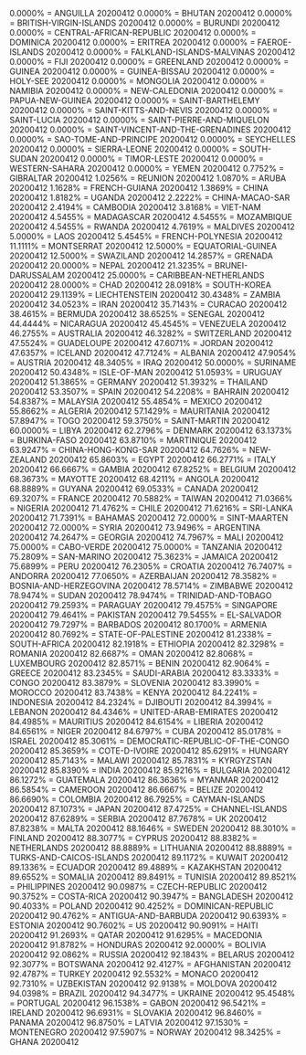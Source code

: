 0.0000% = ANGUILLA 20200412 
0.0000% = BHUTAN 20200412 
0.0000% = BRITISH-VIRGIN-ISLANDS 20200412 
0.0000% = BURUNDI 20200412 
0.0000% = CENTRAL-AFRICAN-REPUBLIC 20200412 
0.0000% = DOMINICA 20200412 
0.0000% = ERITREA 20200412 
0.0000% = FAEROE-ISLANDS 20200412 
0.0000% = FALKLAND-ISLANDS-MALVINAS 20200412 
0.0000% = FIJI 20200412 
0.0000% = GREENLAND 20200412 
0.0000% = GUINEA 20200412 
0.0000% = GUINEA-BISSAU 20200412 
0.0000% = HOLY-SEE 20200412 
0.0000% = MONGOLIA 20200412 
0.0000% = NAMIBIA 20200412 
0.0000% = NEW-CALEDONIA 20200412 
0.0000% = PAPUA-NEW-GUINEA 20200412 
0.0000% = SAINT-BARTHELEMY 20200412 
0.0000% = SAINT-KITTS-AND-NEVIS 20200412 
0.0000% = SAINT-LUCIA 20200412 
0.0000% = SAINT-PIERRE-AND-MIQUELON 20200412 
0.0000% = SAINT-VINCENT-AND-THE-GRENADINES 20200412 
0.0000% = SAO-TOME-AND-PRINCIPE 20200412 
0.0000% = SEYCHELLES 20200412 
0.0000% = SIERRA-LEONE 20200412 
0.0000% = SOUTH-SUDAN 20200412 
0.0000% = TIMOR-LESTE 20200412 
0.0000% = WESTERN-SAHARA 20200412 
0.0000% = YEMEN 20200412 
0.7752% = GIBRALTAR 20200412 
1.0256% = REUNION 20200412 
1.0870% = ARUBA 20200412 
1.1628% = FRENCH-GUIANA 20200412 
1.3869% = CHINA 20200412 
1.8182% = UGANDA 20200412 
2.2222% = CHINA-MACAO-SAR 20200412 
2.4194% = CAMBODIA 20200412 
3.8168% = VIET-NAM 20200412 
4.5455% = MADAGASCAR 20200412 
4.5455% = MOZAMBIQUE 20200412 
4.5455% = RWANDA 20200412 
4.7619% = MALDIVES 20200412 
5.0000% = LAOS 20200412 
5.4545% = FRENCH-POLYNESIA 20200412 
11.1111% = MONTSERRAT 20200412 
12.5000% = EQUATORIAL-GUINEA 20200412 
12.5000% = SWAZILAND 20200412 
14.2857% = GRENADA 20200412 
20.0000% = NEPAL 20200412 
21.3235% = BRUNEI-DARUSSALAM 20200412 
25.0000% = CARIBBEAN-NETHERLANDS 20200412 
28.0000% = CHAD 20200412 
28.0918% = SOUTH-KOREA 20200412 
29.1139% = LIECHTENSTEIN 20200412 
30.4348% = ZAMBIA 20200412 
34.0523% = IRAN 20200412 
35.7143% = CURACAO 20200412 
38.4615% = BERMUDA 20200412 
38.6525% = SENEGAL 20200412 
44.4444% = NICARAGUA 20200412 
45.4545% = VENEZUELA 20200412 
46.2755% = AUSTRALIA 20200412 
46.3282% = SWITZERLAND 20200412 
47.5524% = GUADELOUPE 20200412 
47.6071% = JORDAN 20200412 
47.6357% = ICELAND 20200412 
47.7124% = ALBANIA 20200412 
47.9054% = AUSTRIA 20200412 
48.3405% = IRAQ 20200412 
50.0000% = SURINAME 20200412 
50.4348% = ISLE-OF-MAN 20200412 
51.0593% = URUGUAY 20200412 
51.3865% = GERMANY 20200412 
51.3932% = THAILAND 20200412 
53.3507% = SPAIN 20200412 
54.2208% = BAHRAIN 20200412 
54.8387% = MALAYSIA 20200412 
55.4854% = MEXICO 20200412 
55.8662% = ALGERIA 20200412 
57.1429% = MAURITANIA 20200412 
57.8947% = TOGO 20200412 
59.3750% = SAINT-MARTIN 20200412 
60.0000% = LIBYA 20200412 
62.2796% = DENMARK 20200412 
63.1373% = BURKINA-FASO 20200412 
63.8710% = MARTINIQUE 20200412 
63.9247% = CHINA-HONG-KONG-SAR 20200412 
64.7626% = NEW-ZEALAND 20200412 
65.8603% = EGYPT 20200412 
66.2771% = ITALY 20200412 
66.6667% = GAMBIA 20200412 
67.8252% = BELGIUM 20200412 
68.3673% = MAYOTTE 20200412 
68.4211% = ANGOLA 20200412 
68.8889% = GUYANA 20200412 
69.0533% = CANADA 20200412 
69.3207% = FRANCE 20200412 
70.5882% = TAIWAN 20200412 
71.0366% = NIGERIA 20200412 
71.4762% = CHILE 20200412 
71.6216% = SRI-LANKA 20200412 
71.7391% = BAHAMAS 20200412 
72.0000% = SINT-MAARTEN 20200412 
72.0000% = SYRIA 20200412 
73.9496% = ARGENTINA 20200412 
74.2647% = GEORGIA 20200412 
74.7967% = MALI 20200412 
75.0000% = CABO-VERDE 20200412 
75.0000% = TANZANIA 20200412 
75.2809% = SAN-MARINO 20200412 
75.3623% = JAMAICA 20200412 
75.6899% = PERU 20200412 
76.2305% = CROATIA 20200412 
76.7407% = ANDORRA 20200412 
77.0650% = AZERBAIJAN 20200412 
78.3582% = BOSNIA-AND-HERZEGOVINA 20200412 
78.5714% = ZIMBABWE 20200412 
78.9474% = SUDAN 20200412 
78.9474% = TRINIDAD-AND-TOBAGO 20200412 
79.2593% = PARAGUAY 20200412 
79.4575% = SINGAPORE 20200412 
79.4641% = PAKISTAN 20200412 
79.5455% = EL-SALVADOR 20200412 
79.7297% = BARBADOS 20200412 
80.1700% = ARMENIA 20200412 
80.7692% = STATE-OF-PALESTINE 20200412 
81.2338% = SOUTH-AFRICA 20200412 
82.1918% = ETHIOPIA 20200412 
82.3298% = ROMANIA 20200412 
82.6687% = OMAN 20200412 
82.8068% = LUXEMBOURG 20200412 
82.8571% = BENIN 20200412 
82.9064% = GREECE 20200412 
83.2345% = SAUDI-ARABIA 20200412 
83.3333% = CONGO 20200412 
83.3879% = SLOVENIA 20200412 
83.3990% = MOROCCO 20200412 
83.7438% = KENYA 20200412 
84.2241% = INDONESIA 20200412 
84.2324% = DJIBOUTI 20200412 
84.3994% = LEBANON 20200412 
84.4346% = UNITED-ARAB-EMIRATES 20200412 
84.4985% = MAURITIUS 20200412 
84.6154% = LIBERIA 20200412 
84.6561% = NIGER 20200412 
84.6797% = CUBA 20200412 
85.0178% = ISRAEL 20200412 
85.3061% = DEMOCRATIC-REPUBLIC-OF-THE-CONGO 20200412 
85.3659% = COTE-D-IVOIRE 20200412 
85.6291% = HUNGARY 20200412 
85.7143% = MALAWI 20200412 
85.7831% = KYRGYZSTAN 20200412 
85.8390% = INDIA 20200412 
85.9216% = BULGARIA 20200412 
86.1272% = GUATEMALA 20200412 
86.3636% = MYANMAR 20200412 
86.5854% = CAMEROON 20200412 
86.6667% = BELIZE 20200412 
86.6690% = COLOMBIA 20200412 
86.7925% = CAYMAN-ISLANDS 20200412 
87.1073% = JAPAN 20200412 
87.4725% = CHANNEL-ISLANDS 20200412 
87.6289% = SERBIA 20200412 
87.7678% = UK 20200412 
87.8238% = MALTA 20200412 
88.1646% = SWEDEN 20200412 
88.3010% = FINLAND 20200412 
88.3077% = CYPRUS 20200412 
88.8382% = NETHERLANDS 20200412 
88.8889% = LITHUANIA 20200412 
88.8889% = TURKS-AND-CAICOS-ISLANDS 20200412 
89.1172% = KUWAIT 20200412 
89.1336% = ECUADOR 20200412 
89.4889% = KAZAKHSTAN 20200412 
89.6552% = SOMALIA 20200412 
89.8491% = TUNISIA 20200412 
89.8521% = PHILIPPINES 20200412 
90.0987% = CZECH-REPUBLIC 20200412 
90.3752% = COSTA-RICA 20200412 
90.3947% = BANGLADESH 20200412 
90.4033% = POLAND 20200412 
90.4252% = DOMINICAN-REPUBLIC 20200412 
90.4762% = ANTIGUA-AND-BARBUDA 20200412 
90.6393% = ESTONIA 20200412 
90.7602% = US 20200412 
90.9091% = HAITI 20200412 
91.2693% = QATAR 20200412 
91.6295% = MACEDONIA 20200412 
91.8782% = HONDURAS 20200412 
92.0000% = BOLIVIA 20200412 
92.0862% = RUSSIA 20200412 
92.1843% = BELARUS 20200412 
92.3077% = BOTSWANA 20200412 
92.4127% = AFGHANISTAN 20200412 
92.4787% = TURKEY 20200412 
92.5532% = MONACO 20200412 
92.7310% = UZBEKISTAN 20200412 
92.9138% = MOLDOVA 20200412 
94.0398% = BRAZIL 20200412 
94.3477% = UKRAINE 20200412 
95.4548% = PORTUGAL 20200412 
96.1538% = GABON 20200412 
96.5421% = IRELAND 20200412 
96.6931% = SLOVAKIA 20200412 
96.8460% = PANAMA 20200412 
96.8750% = LATVIA 20200412 
97.1530% = MONTENEGRO 20200412 
97.5907% = NORWAY 20200412 
98.3425% = GHANA 20200412 

